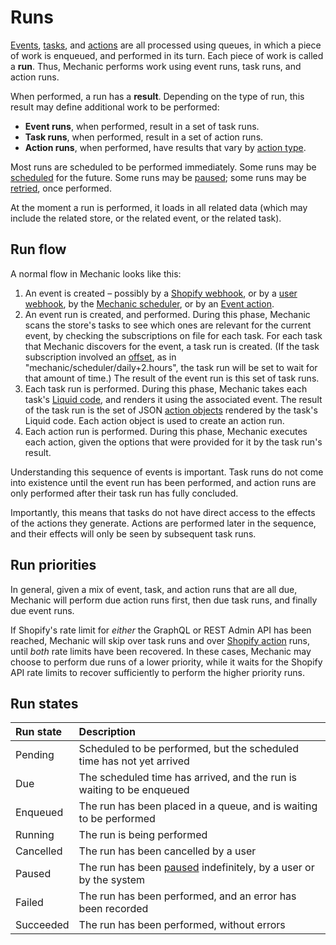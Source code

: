 # Runs

[Events](../events/), [tasks](../tasks/), and [actions](../actions/) are all processed using queues, in which a piece of work is enqueued, and performed in its turn. Each piece of work is called a **run**. Thus, Mechanic performs work using event runs, task runs, and action runs.

When performed, a run has a **result**. Depending on the type of run, this result may define additional work to be performed:

* **Event runs**, when performed, result in a set of task runs.
* **Task runs**, when performed, result in a set of action runs.
* **Action runs**, when performed, have results that vary by [action type](../actions/#action-types).

Most runs are scheduled to be performed immediately. Some runs may be [scheduled](scheduling.md) for the future. Some runs may be [paused](pauses.md); some runs may be [retried](retries.md), once performed.

At the moment a run is performed, it loads in all related data \(which may include the related store, or the related event, or the related task\). 

## Run flow

A normal flow in Mechanic looks like this:

1. An event is created – possibly by a [Shopify webhook](../../platform/webhooks.md), or by a [user webhook](../../platform/webhooks.md), by the [Mechanic scheduler](../../platform/events/topics.md#scheduler), or by an [Event action](../actions/event.md).
2. An event run is created, and performed. During this phase, Mechanic scans the store's tasks to see which ones are relevant for the current event, by checking the subscriptions on file for each task. For each task that Mechanic discovers for the event, a task run is created. \(If the task subscription involved an [offset](../tasks/subscriptions.md#offsets), as in "mechanic/scheduler/daily+2.hours", the task run will be set to wait for that amount of time.\) The result of the event run is this set of task runs.
3. Each task run is performed. During this phase, Mechanic takes each task's [Liquid code](../tasks/code/), and renders it using the associated event. The result of the task run is the set of JSON [action objects](../tasks/code/action-objects.md) rendered by the task's Liquid code. Each action object is used to create an action run.
4. Each action run is performed. During this phase, Mechanic executes each action, given the options that were provided for it by the task run's result.

Understanding this sequence of events is important. Task runs do not come into existence until the event run has been performed, and action runs are only performed after their task run has fully concluded.

Importantly, this means that tasks do not have direct access to the effects of the actions they generate. Actions are performed later in the sequence, and their effects will only be seen by subsequent task runs.

## Run priorities

In general, given a mix of event, task, and action runs that are all due, Mechanic will perform due action runs first, then due task runs, and finally due event runs.

If Shopify's rate limit for _either_ the GraphQL or REST Admin API has been reached, Mechanic will skip over task runs and over [Shopify action](../actions/shopify.md) runs, until _both_ rate limits have been recovered. In these cases, Mechanic may choose to perform due runs of a lower priority, while it waits for the Shopify API rate limits to recover sufficiently to perform the higher priority runs.

## Run states

| Run state | Description |
| :--- | :--- |
| Pending | Scheduled to be performed, but the scheduled time has not yet arrived |
| Due | The scheduled time has arrived, and the run is waiting to be enqueued |
| Enqueued | The run has been placed in a queue, and is waiting to be performed |
| Running | The run is being performed |
| Cancelled | The run has been cancelled by a user |
| Paused | The run has been [paused](pauses.md) indefinitely, by a user or by the system |
| Failed | The run has been performed, and an error has been recorded |
| Succeeded | The run has been performed, without errors |

